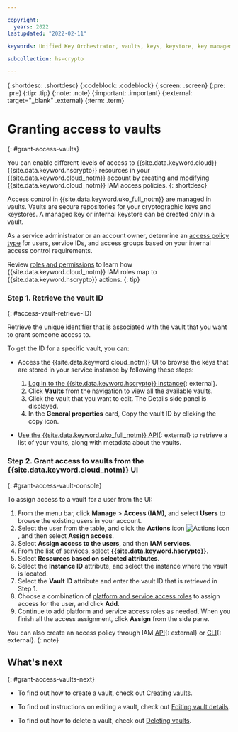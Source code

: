 ```yaml
---

copyright:
  years: 2022
lastupdated: "2022-02-11"

keywords: Unified Key Orchestrator, vaults, keys, keystore, key management, access control

subcollection: hs-crypto

---
```


{:shortdesc: .shortdesc}
{:codeblock: .codeblock}
{:screen: .screen}
{:pre: .pre}
{:tip: .tip}
{:note: .note}
{:important: .important}
{:external: target="_blank" .external}
{:term: .term}


# Granting access to vaults
{: #grant-access-vaults}

You can enable different levels of access to {{site.data.keyword.cloud}} {{site.data.keyword.hscrypto}} resources in your {{site.data.keyword.cloud_notm}} account by creating and modifying {{site.data.keyword.cloud_notm}} IAM access policies.
{: shortdesc}

Access control in {{site.data.keyword.uko_full_notm}} are managed in vaults. Vaults are secure repositories for your cryptographic keys and keystores. A managed key or internal keystore can be created only in a vault.

As a service administrator or an account owner, determine an [access policy type](/docs/account?topic=account-userroles#policytypes) for users, service IDs, and access groups based on your internal access control requirements. 

Review [roles and permissions](/docs/hs-crypto?topic=hs-crypto-manage-access) to learn how {{site.data.keyword.cloud_notm}} IAM roles map to {{site.data.keyword.hscrypto}} actions.
{: tip}

### Step 1. Retrieve the vault ID
{: #access-vault-retrieve-ID}

Retrieve the unique identifier that is associated with the vault that you want to grant someone access to.

To get the ID for a specific vault, you can:

- Access the {{site.data.keyword.cloud_notm}} UI to browse the keys that are stored in your service instance by following these steps:

    1. [Log in to the {{site.data.keyword.hscrypto}} instance](https://cloud.ibm.com/login){: external}.
    2. Click **Vaults** from the navigation to view all the available vaults.
    3. Click the vault that you want to edit. The Details side panel is displayed.
    4. In the **General properties** card, Copy the vault ID by clicking the copy icon.

- [Use the {{site.data.keyword.uko_full_notm}} API](/apidocs/uko#get-vaults-v3){: external}  to retrieve a list of your vaults, along with metadata about the vaults.

### Step 2. Grant access to vaults from the {{site.data.keyword.cloud_notm}} UI
{: #grant-access-vault-console}

To assign access to a vault for a user from the UI:

1. From the menu bar, click **Manage** &gt; **Access (IAM)**, and select **Users** to browse the existing users in your account.
2. Select the user from the table, and click the **Actions** icon ![Actions icon](../icons/action-menu-icon.svg "Actions"), and then select **Assign access**.
3. Select **Assign access to the users**, and then **IAM services**.
4. From the list of services, select **{{site.data.keyword.hscrypto}}**.
5. Select **Resources based on selected attributes**.
6. Select the **Instance ID** attribute, and select the instance where the vault is located.
7. Select the **Vault ID** attribute and enter the vault ID that is retrieved in Step 1.
8. Choose a combination of [platform and service access roles](/docs/hs-crypto?topic=hs-crypto-manage-access#roles) to assign access for the user, and click **Add**.
9. Continue to add platform and service access roles as needed. When you finish all the access assignment, click **Assign** from the side pane.

You can also create an access policy through IAM [API](/apidocs/iam-policy-management#create-policy){: external} or [CLI](/docs/cli?topic=cli-ibmcloud_commands_iam#ibmcloud_iam_user_policy_create){: external}.
{: note}

## What's next
{: #grant-access-vaults-next}

- To find out how to create a vault, check out [Creating vaults](/docs/hs-crypto?topic=hs-crypto-create-vaults).
  
- To find out instructions on editing a vault, check out [Editing vault details](/docs/hs-crypto?topic=hs-crypto-edit-vaults).

- To find out how to delete a vault, check out [Deleting vaults](/docs/hs-crypto?topic=hs-crypto-delete-vaults).
  


